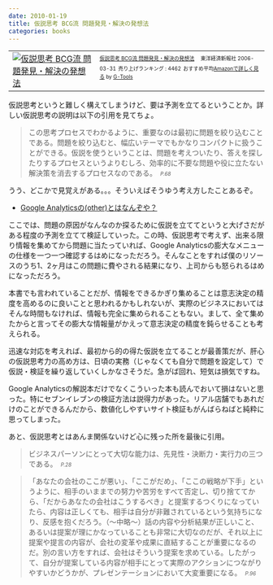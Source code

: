 ```yaml
---
date: 2010-01-19
title: 仮説思考 BCG流 問題発見・解決の発想法
categories: books
---
```


<table border="0" cellpadding="5">
<tbody>
<tr>
<td valign="top"><a href="http://www.amazon.co.jp/exec/obidos/ASIN/4492555552/warikiru-22/ref=nosim/" target="_blank"><img class="fig" src="http://ecx.images-amazon.com/images/I/5181YHPHKHL._SL160_.jpg" alt="仮説思考 BCG流 問題発見・解決の発想法" border="0" /></a></td>
<td valign="top"><span style="font-size: x-small;"><a href="http://www.amazon.co.jp/%E4%BB%AE%E8%AA%AC%E6%80%9D%E8%80%83-BCG%E6%B5%81-%E5%95%8F%E9%A1%8C%E7%99%BA%E8%A6%8B%E3%83%BB%E8%A7%A3%E6%B1%BA%E3%81%AE%E7%99%BA%E6%83%B3%E6%B3%95-%E5%86%85%E7%94%B0-%E5%92%8C%E6%88%90/dp/4492555552%3FSubscriptionId%3D15SMZCTB9V8NGR2TW082%26tag%3Dwarikiru-22%26linkCode%3Dxm2%26camp%3D2025%26creative%3D165953%26creativeASIN%3D4492555552" target="_blank">仮説思考 BCG流 問題発見・解決の発想法</a></span>
<span style="font-size: x-small;"> <img src="http://www.assoc-amazon.jp/e/ir?t=warikiru-22&amp;l=ur2&amp;o=9" alt="" width="1" height="1" border="0" /></span>
<span style="font-size: x-small;">東洋経済新報社 2006-03-31</span>
<span style="font-size: x-small;">売り上げランキング : 4462</span>
<span style="font-size: x-small;">おすすめ平均<img src="http://g-images.amazon.com/images/G/01/detail/stars-4-0.gif" alt="" /></span><span style="font-size: x-small;"><a href="http://www.amazon.co.jp/%E4%BB%AE%E8%AA%AC%E6%80%9D%E8%80%83-BCG%E6%B5%81-%E5%95%8F%E9%A1%8C%E7%99%BA%E8%A6%8B%E3%83%BB%E8%A7%A3%E6%B1%BA%E3%81%AE%E7%99%BA%E6%83%B3%E6%B3%95-%E5%86%85%E7%94%B0-%E5%92%8C%E6%88%90/dp/4492555552%3FSubscriptionId%3D15SMZCTB9V8NGR2TW082%26tag%3Dwarikiru-22%26linkCode%3Dxm2%26camp%3D2025%26creative%3D165953%26creativeASIN%3D4492555552" target="_blank">Amazonで詳しく見る</a> by <a href="http://www.goodpic.com/mt/aws/index.html">G-Tools</a></span></td>
</tr>
</tbody>
</table>
仮説思考というと難しく構えてしまうけど、要は予測を立てるということか。詳しい仮説思考の説明は以下の引用を見てちょ。
<blockquote>この思考プロセスでわかるように、重要なのは最初に問題を絞り込むことである。問題を絞り込むと、幅広いテーマでもかなりコンパクトに扱うことができる。仮説を使うということは、問題を考えついたり、答えを探したりするプロセスというよりむしろ、効率的に不要な問題や役に立たない解決策を消去するプロセスなのである。　<span style="font-size: x-small;"><em>P.68</em></span></blockquote>
うう、どこかで見覚えがある。。。そういえばそうゆう考え方したことあるぞ。
<ul>
	<li><a href="http://t32k.me/mol/log/google-analytics-other-entry/">Google Analyticsの(other)とはなんぞや？</a></li>
</ul>
ここでは、問題の原因がなんなのか探るために仮説を立ててというと大げさだがある程度の予測を立てて検証していった。この時、仮説思考で考えず、出来る限り情報を集めてから問題に当たっていれば、Google Analyticsの膨大なメニューの仕様を一つ一つ確認するはめになっただろう。そんなことをすれば僕のリソースのうち1、2ヶ月はこの問題に費やされる結果になり、上司からも怒られるはめになっただろう。

本書でも言われていることだが、情報をできるかぎり集めることは意志決定の精度を高めるのに良いことと思われるかもしれないが、実際のビジネスにおいてはそんな時間もなければ、情報も完全に集められることもない。まして、全て集めたからと言ってその膨大な情報量がかえって意志決定の精度を鈍らせることも考えられる。

迅速な対応を考えれば、最初から的の得た仮説を立てることが最善策だが、肝心の仮説思考力の高め方は、日頃の実務（じゃなくても自分で問題を設定して）で仮説・検証を繰り返していくしかなさそうだ。急がば回れ、短気は損気ですね。

Google Analyticsの解説本だけでなくこういった本も読んでおいて損はないと思った。特にセブンイレブンの検証方法は説得力があった。リアル店舗でもあれだけのことができるんだから、数値化しやすいサイト検証もがんばらねばと純粋に思ってしまった。

あと、仮説思考とはあんま関係ないけど心に残った所を最後に引用。
<blockquote>ビジネスパーソンにとって大切な能力は、先見性・決断力・実行力の三つである。　<span style="font-size: x-small;"><em>P.28</em></span></blockquote>
<blockquote>「あなたの会社のここが悪い」、「ここがだめ」、「ここの戦略が下手」というように、相手のいままでの努力や苦労をすべて否定し、切り捨ててから、「だからあなたの会社はこうするべき」と提案するつくりになっていたら、内容は正しくても、相手は自分が非難されているという気持ちになり、反感を抱くだろう。（〜中略〜）話の内容や分析結果が正しいこと、あるいは提案が理にかなっていることも非常に大切なのだが、それ以上に提案や提言の内容が、会社の変革や成果に直結することが重要になるのだ。別の言い方をすれば、会社はそういう提案を求めている。したがって、自分が提案している内容が相手にとって実際のアクションにつながりやすいかどうかが、プレゼンテーションにおいて大変重要になる。　<span style="font-size: x-small;"><em>P.96</em></span></blockquote>
